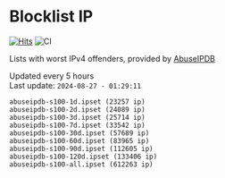 # Blocklist IP

[![Hits](https://hits.seeyoufarm.com/api/count/incr/badge.svg?url=https%3A%2F%2Fgithub.com%2Fborestad%2Fblocklist-ip%2F&count_bg=%2379C83D&title_bg=%23555555&icon=&icon_color=%23E7E7E7&title=hits&edge_flat=false)](https://hits.seeyoufarm.com)  ![CI](https://img.shields.io/github/workflow/status/borestad/blocklist-ip/CI?style=flat-square)

Lists with worst IPv4 offenders, provided by [AbuseIPDB](https://www.abuseipdb.com/)

<!-- FOOTER-PLACEHOLDER -->
Updated every 5 hours<br>
Last update: `2024-08-27 - 01:29:11`
```
abuseipdb-s100-1d.ipset (23257 ip)
abuseipdb-s100-2d.ipset (24089 ip)
abuseipdb-s100-3d.ipset (25714 ip)
abuseipdb-s100-7d.ipset (33542 ip)
abuseipdb-s100-30d.ipset (57689 ip)
abuseipdb-s100-60d.ipset (83965 ip)
abuseipdb-s100-90d.ipset (112605 ip)
abuseipdb-s100-120d.ipset (133406 ip)
abuseipdb-s100-all.ipset (612263 ip)
```
